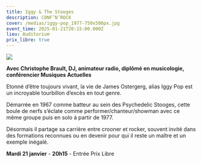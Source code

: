 ```yaml
---
title: Iggy & The Stooges
description: CONF’N’ROCK
cover: /medias/iggy-pop_1977-750x500px.jpg
event_time: 2025-01-21T20:15:00.000Z
lieu: Auditorium
prix_libre: true
---
```

![](/medias/iggy-pop_1977-750x500px.jpg)

**Avec Christophe Brault, DJ, animateur radio, diplômé en musicologie, conférencier Musiques Actuelles**

Etonné d’être toujours vivant, la vie de James Ostergerg, alias Iggy Pop est un incroyable tourbillon d’excès en tout genre. 

Démarrée en 1967 comme batteur au sein des Psychedelic Stooges, cette boule de nerfs s’éclate comme performer/chanteur/showman avec ce même groupe puis en solo à partir de 1977. 

Désormais il partage sa carrière entre crooner et rocker, souvent invité dans des formations reconnues ou en devenir pour qui il reste un maître et un exemple inégalé.

**Mardi 21 janvier** - **20h15** - Entrée Prix Libre